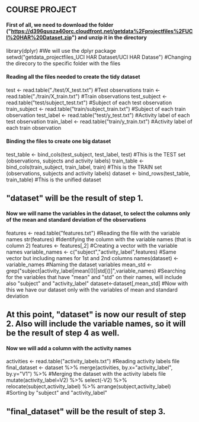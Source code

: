 ## COURSE PROJECT
#### First of all, we need to download the folder ("https://d396qusza40orc.cloudfront.net/getdata%2Fprojectfiles%2FUCI%20HAR%20Dataset.zip") and unzip it in the directory
library(dplyr) #We will use the dplyr package
setwd("getdata_projectfiles_UCI HAR Dataset/UCI HAR Datase") #Changing the direcory to the specific folder with the files

#### Reading all the files needed to create the tidy dataset
test <- read.table("./test/X_test.txt") #Test observations
train <- read.table("./train/X_train.txt") #Train observations
test_subject <- read.table("test/subject_test.txt") #Subject of each test observation
train_subject <- read.table("train/subject_train.txt") #Subject of each train observation
test_label <- read.table("test/y_test.txt") #Activity label of each test observation
train_label <- read.table("train/y_train.txt") #Activity label of each train observation

#### Binding the files to create one big dataset
test_table <- bind_cols(test_subject, test_label, test) #This is the TEST set (observations, subjects and activity labels)
train_table <- bind_cols(train_subject, train_label, train) #This is the TRAIN set (observations, subjects and activity labels)
dataset <- bind_rows(test_table, train_table) #This is the unified dataset
## "dataset" will be the result of step 1.

#### Now we will name the variables in the dataset, to select the columns only of the mean and standard deviation of the observations
features <- read.table("features.txt") #Reading the file with the variable names
str(features) #Identifying the column with the variable names (that is column 2)
features <- features[,2] #Creating a vector with the variable names
variable_names <- c("subject","activity_label",features) #Same vector but including names for 1st and 2nd columns
names(dataset) <- variable_names #Naming the dataset variables 
mean_std <- grep("subject|activity_label|mean[()]|std[()]",variable_names) #Searching for the variables that have "mean" and "std" on their names, will include also "subject" and "activity_label"
dataset<-dataset[,mean_std] #Now with this we have our dataset only with the variables of mean and standard deviation
## At this point, "dataset" is now our result of step 2. Also will include the variable names, so it will be the result of step 4 as well.

#### Now we will add a column with the activity names
activities <- read.table("activity_labels.txt") #Reading activity labels file
final_dataset <- dataset %>% 
  merge(activities, by.x="activity_label", by.y="V1") %>% #Merging the dataset with the activity labels file
  mutate(activity_label=V2) %>%
  select(-V2) %>%
  relocate(subject,activity_label) %>%
  arrange(subject,activity_label) #Sorting by "subject" and "activity_label"
## "final_dataset" will be the result of step 3.
